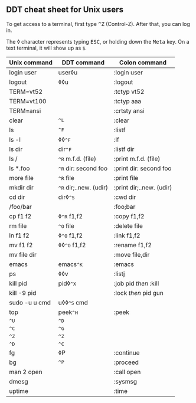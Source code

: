## DDT cheat sheet for Unix users

To get access to a terminal, first type <kbd>^Z</kbd> (Control-Z).
After that, you can log in.

The ◊ character represents typing <kbd>ESC</kbd>, or holding down the
<kbd>Meta</kbd> key.  On a text terminal, it will show up as `$`.

| Unix command  | DDT command          | Colon command            |
| ------------- | -------------------- | ------------------------ |
| login user    | user◊u               | :login user              |
| logout        | ◊◊u                  | :logout                  |
| TERM=vt52     |                      | :tctyp vt52              |
| TERM=vt100    |                      | :tctyp aaa               |
| TERM=ansi     |                      | :crtsty ansi             |
| clear         | <kbd>^L</kbd>        | :clear                   |
| ls            | <kbd>^F</kbd>        | :listf                   |
| ls -l         | ◊◊<kbd>^F</kbd>      | :lf                      |
| ls dir        | dir<kbd>^F</kbd>     | :listf dir               |
| ls /          | <kbd>^R</kbd> m.f.d. (file)     | :print m.f.d. (file)     |
| ls *.foo      | <kbd>^R</kbd> dir: second foo   | :print dir: second foo   |
| more file     | <kbd>^R</kbd> file              | :print file              |
| mkdir dir     | <kbd>^R</kbd> dir;..new. (udir) | :print dir;..new. (udir) |
| cd dir        | dir◊<kbd>^S</kbd>               | :cwd dir                 |
| /foo/bar      |                                 | :foo;bar                 |
| cp f1 f2      | ◊<kbd>^R</kbd> f1,f2            | :copy f1,f2              |
| rm file       | <kbd>^O</kbd> file              | :delete file             |
| ln f1 f2      | ◊<kbd>^O</kbd> f1,f2            | :link f1,f2              |
| mv f1 f2      | ◊◊<kbd>^O</kbd> f1,f2           | :rename f1,f2            |
| mv file dir   |                      | :move file,dir           |
| emacs         | emacs<kbd>^K</kbd>   | :emacs                   |
| ps            | ◊◊v                  | :listj                   |
| kill pid      | pid◊<kbd>^X</kbd>    | :job pid *then* :kill    |
| kill -9 pid   |                      | :lock *then* pid gun     |
| sudo -u u cmd | u◊◊<kbd>^S</kbd> cmd |                          |
| top           | peek<kbd>^H</kbd>    | :peek                    |
| <kbd>^U</kbd> | <kbd>^D</kbd>        |                          |
| <kbd>^C</kbd> | <kbd>^G</kbd>        |                          |
| <kbd>^Z</kbd> | <kbd>^Z</kbd>        |                          |
| <kbd>^D</kbd> | <kbd>^C</kbd>        |                          |
| fg            | ◊P                   | :continue                |
| bg            | <kbd>^P</kbd>        | :proceed                 |
| man 2 open    |                      | :call open               |
| dmesg         |                      | :sysmsg                  |
| uptime        |                      | :time                    |
